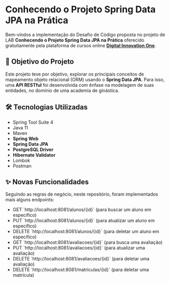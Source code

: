 <h1>Conhecendo o Projeto Spring Data JPA na Prática </h1>

<p> Bem-vindos a implementação do Desafio de Código proposta no projeto de LAB <strong>Conhecendo o Projeto 
Spring Data JPA na Prática</strong> oferecido gratuitamente pela plataforma de cursos online 
<a href="https://dio.me/"><strong> Digital Innovation One</strong></a>.<br>

<h2>🎯 Objetivo do Projeto</h2>

<p>Este projeto teve por objetivo, explorar os principais conceitos de mapeamento objeto relacional (ORM) 
usando o <strong>Spring Data JPA</strong>. Para isso, uma <strong>API RESTful</strong> foi desenvolvida com ênfase 
na modelagem de suas entidades, no domínio de uma academia de ginástica.</p>

<h2>🛠 Tecnologias Utilizadas</h2>

<ul>
    <li>Spring Tool Suite 4</li>
    <li>Java 11</li>
    <li>Maven</li>
    <li><strong>Spring Web</strong></li>
    <li><strong>Spring Data JPA</strong></li>
    <li><strong>PostgreSQL Driver</strong></li>
    <li><strong>Hibernate Validator</strong></li>
    <li>Lombok</li>
    <li>Postman</li>
</ul>

<h2>✨ Novas Funcionalidades</h2>

<p>Seguindo as regras de negócio, neste repositório, foram implementados mais alguns endpoints: </p>
<ul>
	<li>GET `http://localhost:8081/alunos/{id}` (para buscar um aluno em específico)</li>
	<li>PUT `http://localhost:8081/alunos/{id}` (para atualizar um aluno em específico)</li>
	<li>DELETE `http://localhost:8081/alunos/{id}` (para deletar um aluno em específico)</li>
	<li>GET `http://localhost:8081/avaliacoes/{id}` (para busca uma avaliação)</li>
	<li>PUT `http://localhost:8081/avaliacoes/{id}` (para atualizar uma avaliação)</li>
	<li>DELETE `http://localhost:8081/avaliacoes/{id}` (para deletar uma avaliação)</li>
	<li>DELETE `http://localhost:8081/matriculas/{id}` (para deletar uma matrícula)</li>
</ul>
